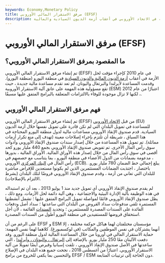 ```yaml
---
keywords: Economy,Monetary Policy
title: مرفق الاستقرار المالي الأوروبي (EFSF)
description: كان برنامج الاستقرار المالي الأوروبي إجراءً مؤقتًا لحل الأزمة في الاتحاد الأوروبي في أعقاب أزمة الديون السيادية والمالية.
---
```


# مرفق الاستقرار المالي الأوروبي (EFSF)
## ما المقصود بمرفق الاستقرار المالي الأوروبي؟

تم إنشاء مرفق الاستقرار المالي الأوروبي (EFSF) في عام 2010 كإجراء مؤقت لحل الأزمة في أعقاب [أزمة الديون المالية والديون السيادية](/european-sovereign-debt-crisis) في منطقة اليورو (منطقة اليورو). وقدمت المساعدة لأيرلندا والبرتغال واليونان. لم تعد تقدم مساعدة مالية جديدة ، حيث تقع مسؤولية هذه المهمة على عاتق آلية الاستقرار الأوروبية (ESM) اعتبارًا من عام 2012 ، لكنها لا تزال موجودة للوفاء بالالتزامات المتعلقة بالبرامج المتفق عليها مسبقًا.

## فهم مرفق الاستقرار المالي الأوروبي

تم إنشاء مرفق الاستقرار المالي الأوروبي (EFSF) من قبل [الاتحاد الأوروبي](/europeanunion) (EU) للمساعدة في تمويل البلدان التي لم تكن قادرة على تمويل نفسها خلال أزمة الديون السيادية. قدم صندوق الإنقاذ الأوروبي مساعدات مالية لدول منطقة اليورو المحتاجة في هذا السياق ، شريطة أن تلتزم بإجراء إصلاحات معينة (تهدف إلى منع تكرار أزمات مماثلة). تم تمويل هذه المساعدة من خلال إصدار سندات صندوق الإنقاذ الأوروبي وأدوات سوق رأس المال الأخرى. تم تفويض صندوق الإنقاذ الأوروبي بجمع 440 مليار يورو كحد أقصى في سوق رأس المال من خلال إصدار هذه الأوراق المالية. الأوراق المالية ، بدورها ، مدعومة بضمانات من الدول الأعضاء في منطقة اليورو ، بما يتناسب مع حصصهم في رأس المال في [البنك المركزي](/europeancentralbank) الأوروبي (ECB). يبلغ إجمالي خط الضمان 780 مليار يورو. باختصار ، اجتذبت الضمانات المستثمرين الذين لم يكونوا مستعدين للإقراض مباشرة للبلدان التي تعاني من أزمة ، وقدم صندوق الإنقاذ الأوروبي قروضًا لتلك البلدان (بشرط الالتزام بالإصلاحات).

لم يقدم صندوق الإنقاذ الأوروبي أي تمويل جديد منذ 1 يوليو 2013 ، بعد أن تم استبداله في هذه الوظيفة بآلية الإدارة البيئية والاجتماعية ، وهي آلية دائمة لحل الأزمات. ومع ذلك ، يظل صندوق الإنقاذ الأوروبي قائمًا لمواصلة تمويل البرامج المتفق عليها ؛ تشمل أنشطتها المستمرة تلقي مدفوعات سداد القروض من البلدان التي ساعدتها ؛ سداد أصل ودفعات الفائدة على السندات المصدرة للمستثمرين ؛ وتجديد [السندات](/rollover) القائمة ، لأن أجل استحقاق قروضها للمستفيدين في منطقة اليورو أطول من السندات المصدرة.

على الرغم من أن EFSF و ESM مؤسستان مختلفتان لهما هياكل حوكمة مختلفة ، إلا أنهما يشتركان في نفس الموظفين والمكاتب (في لوكسمبورغ). كلاهما لهما نفس المهمة: حماية الاستقرار المالي في أوروبا من خلال المساعدة المالية لدول منطقة اليورو. وقد دفعت الآليتان معًا 250 مليار يورو. بالإضافة إلى [البرتغال ، واليونان ، وأيرلندا](/piigs) ، التي ساعدتها في الأصل صندوق الإنقاذ الأوروبي ، تلقت إسبانيا وقبرص أيضًا تمويلًا من آلية الاستقرار الأوروبي. اعتبارًا من أغسطس 2018 ، نجحت جميع هذه البلدان في الإصلاح والتحسين بما يكفي للخروج من برامج EFSF / ESM دون الحاجة إلى ترتيبات المتابعة.

